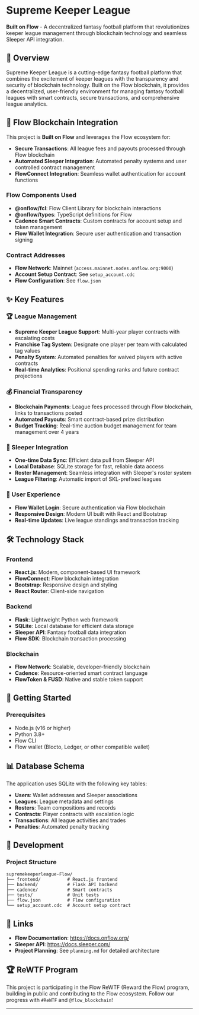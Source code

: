 # Supreme Keeper League

**Built on Flow** - A decentralized fantasy football platform that revolutionizes keeper league management through blockchain technology and seamless Sleeper API integration.

## 🏈 Overview

Supreme Keeper League is a cutting-edge fantasy football platform that combines the excitement of keeper leagues with the transparency and security of blockchain technology. Built on the Flow blockchain, it provides a decentralized, user-friendly environment for managing fantasy football leagues with smart contracts, secure transactions, and comprehensive league analytics.

## 🔗 Flow Blockchain Integration

This project is **Built on Flow** and leverages the Flow ecosystem for:

- **Secure Transactions**: All league fees and payouts processed through Flow blockchain
- **Automated Sleeper Integration**: Automated penalty systems and user controlled contract management
- **FlowConnect Integration**: Seamless wallet authentication for account functions 


### Flow Components Used
- **@onflow/fcl**: Flow Client Library for blockchain interactions
- **@onflow/types**: TypeScript definitions for Flow
- **Cadence Smart Contracts**: Custom contracts for account setup and token management
- **Flow Wallet Integration**: Secure user authentication and transaction signing

### Contract Addresses
- **Flow Network**: Mainnet (`access.mainnet.nodes.onflow.org:9000`)
- **Account Setup Contract**: See `setup_account.cdc`
- **Flow Configuration**: See `flow.json`

## ✨ Key Features

### 🏆 League Management
- **Supreme Keeper League Support**: Multi-year player contracts with escalating costs
- **Franchise Tag System**: Designate one player per team with calculated tag values
- **Penalty System**: Automated penalties for waived players with active contracts
- **Real-time Analytics**: Positional spending ranks and future contract projections

### 💰 Financial Transparency
- **Blockchain Payments**: League fees processed through Flow blockchain, links to transactions posted
- **Automated Payouts**: Smart contract-based prize distribution
- **Budget Tracking**: Real-time auction budget management for team management over 4 years

### 🔄 Sleeper Integration
- **One-time Data Sync**: Efficient data pull from Sleeper API
- **Local Database**: SQLite storage for fast, reliable data access
- **Roster Management**: Seamless integration with Sleeper's roster system
- **League Filtering**: Automatic import of SKL-prefixed leagues

### 🎯 User Experience
- **Flow Wallet Login**: Secure authentication via Flow blockchain
- **Responsive Design**: Modern UI built with React and Bootstrap
- **Real-time Updates**: Live league standings and transaction tracking


## 🛠️ Technology Stack

### Frontend
- **React.js**: Modern, component-based UI framework
- **FlowConnect**: Flow blockchain integration
- **Bootstrap**: Responsive design and styling
- **React Router**: Client-side navigation

### Backend
- **Flask**: Lightweight Python web framework
- **SQLite**: Local database for efficient data storage
- **Sleeper API**: Fantasy football data integration
- **Flow SDK**: Blockchain transaction processing

### Blockchain
- **Flow Network**: Scalable, developer-friendly blockchain
- **Cadence**: Resource-oriented smart contract language
- **FlowToken & FUSD**: Native and stable token support

## 🚀 Getting Started

### Prerequisites
- Node.js (v16 or higher)
- Python 3.8+
- Flow CLI
- Flow wallet (Blocto, Ledger, or other compatible wallet)


## 📊 Database Schema

The application uses SQLite with the following key tables:
- **Users**: Wallet addresses and Sleeper associations
- **Leagues**: League metadata and settings
- **Rosters**: Team compositions and records
- **Contracts**: Player contracts with escalation logic
- **Transactions**: All league activities and trades
- **Penalties**: Automated penalty tracking


## 🔧 Development

### Project Structure
```
supremekeeperleague-Flow/
├── frontend/          # React.js frontend
├── backend/           # Flask API backend
├── cadence/           # Smart contracts
├── tests/             # Unit tests
├── flow.json          # Flow configuration
└── setup_account.cdc  # Account setup contract
```
## 🔗 Links

- **Flow Documentation**: https://docs.onflow.org/
- **Sleeper API**: https://docs.sleeper.com/
- **Project Planning**: See `planning.md` for detailed architecture

## 🏆 ReWTF Program

This project is participating in the Flow ReWTF (Reward the Flow) program, building in public and contributing to the Flow ecosystem. Follow our progress with `#ReWTF` and `@flow_blockchain`!

---


